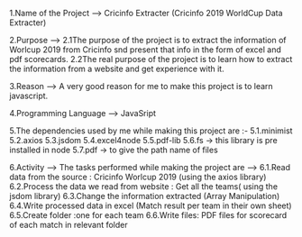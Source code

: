 1.Name of the Project -->  Cricinfo Extracter (Cricinfo 2019 WorldCup Data Extracter)

2.Purpose -->
2.1The purpose of the project is to extract the information of Worlcup 2019 from Cricinfo snd present that info in the form of excel and pdf scorecards.
2.2The real purpose of the project is to learn how to extract the information from a website and get experience with it.

3.Reason --> A very good reason for me to make this project is to learn javascript.

4.Programming Language --> JavaSript
 
5.The dependencies used by me while making this project are :- 
5.1.minimist 
5.2.axios 
5.3.jsdom 
5.4.excel4node
5.5.pdf-lib
5.6.fs -> this library is pre installed in node
5.7.pdf -> to give the path name of files

6.Activity --> The tasks performed while making the project are -->
              6.1.Read data from the source : Cricinfo Worlcup 2019 (using the axios library)   
              6.2.Process the data we read from website : Get all the teams( using the jsdom library)
              6.3.Change the information extracted (Array Manipulation)
              6.4.Write processed data in excel (Match result per team in their own sheet)
              6.5.Create folder :one for each team
              6.6.Write files: PDF files for scorecard of each match in relevant folder
